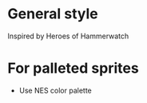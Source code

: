 # General style

Inspired by Heroes of Hammerwatch

# For palleted sprites

- Use NES color palette
